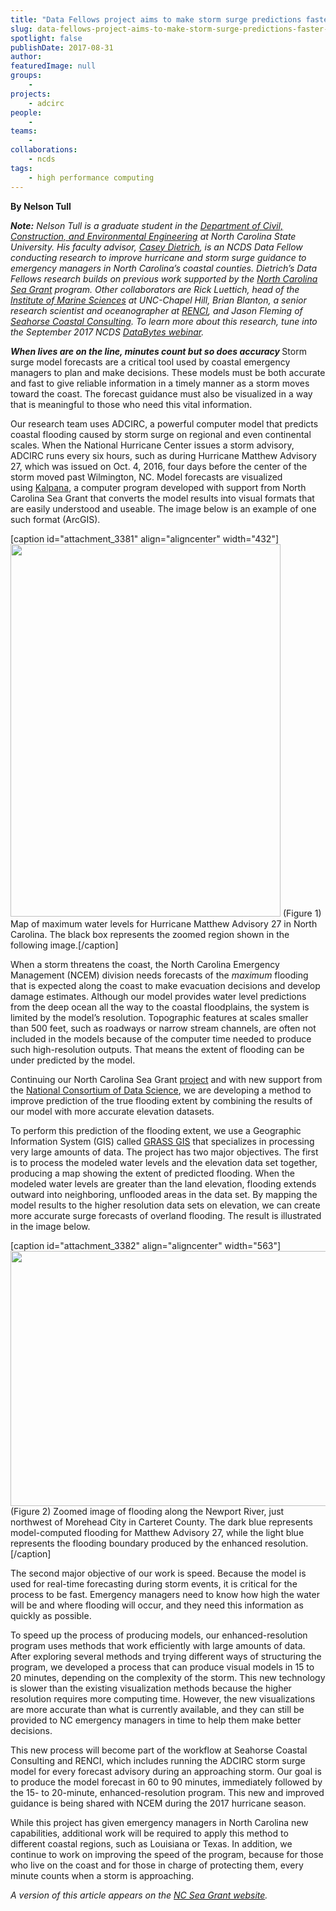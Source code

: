 ```yaml
---
title: "Data Fellows project aims to make storm surge predictions faster and more accurate"
slug: data-fellows-project-aims-to-make-storm-surge-predictions-faster-and-more-accurate
spotlight: false
publishDate: 2017-08-31
author: 
featuredImage: null
groups:
    - 
projects:
    - adcirc
people:
    - 
teams: 
    - 
collaborations:
    - ncds
tags:
    - high performance computing
---
```

<strong>By Nelson Tull</strong>

<strong><em>Note:</em></strong><em> Nelson Tull is a graduate student in the </em><a href="https://www.ccee.ncsu.edu/" target="_blank" rel="noopener"><em>Department of Civil, Construction, and Environmental Engineering</em></a><em> at North Carolina State University. His faculty advisor, </em><a href="https://ccht.ccee.ncsu.edu/" target="_blank" rel="noopener"><em>Casey Dietrich</em></a><em>, is an NCDS Data Fellow conducting research to improve hurricane and storm surge guidance to emergency managers in North Carolina’s coastal counties. Dietrich’s Data Fellows research builds on previous work supported by the </em><a href="https://ncseagrant.ncsu.edu/" target="_blank" rel="noopener"><em>North Carolina Sea Grant</em></a><em> program. Other collaborators are Rick Luettich, head of the </em><a href="http://ims.unc.edu/" target="_blank" rel="noopener"><em>Institute of Marine Sciences</em></a><em> at UNC-Chapel Hill, Brian Blanton, a senior research scientist and oceanographer at </em><a href="https://www.renci.org/" target="_blank" rel="noopener"><em>RENCI</em></a><em>, and Jason Fleming of </em><a href="https://www.seahorsecoastal.com/"><em>Seahorse Coastal Consulting</em></a><em>. To learn more about this research, tune into the September 2017 NCDS </em><a href="http://datascienceconsortium.org/databytes-webinars/" target="_blank" rel="noopener"><em>DataBytes webinar</em></a><em>.</em>

<strong><em>When lives are on the line, minutes count but so does accuracy
</em></strong>Storm surge model forecasts are a critical tool used by coastal emergency managers to plan and make decisions. These models must be both accurate and fast to give reliable information in a timely manner as a storm moves toward the coast. The forecast guidance must also be visualized in a way that is meaningful to those who need this vital information.<!--more-->

Our research team uses ADCIRC, a powerful computer model that predicts coastal flooding caused by storm surge on regional and even continental scales. When the National Hurricane Center issues a storm advisory, ADCIRC runs every six hours, such as during Hurricane Matthew Advisory 27, which was issued on Oct. 4, 2016, four days before the center of the storm moved past Wilmington, NC. Model forecasts are visualized using <a href="https://ccht.ccee.ncsu.edu/kalpana/" target="_blank" rel="noopener">Kalpana</a>, a computer program developed with support from North Carolina Sea Grant that converts the model results into visual formats that are easily understood and useable. The image below is an example of one such format (ArcGIS).

[caption id="attachment_3381" align="aligncenter" width="432"]<a href="http://datascienceconsortium.org/wp-content/uploads/2017/08/BlogPost_Image1.png"><img class="wp-image-3381 size-full" src="http://datascienceconsortium.org/wp-content/uploads/2017/08/BlogPost_Image1.png" alt="" width="432" height="596" /></a> (Figure 1) Map of maximum water levels for Hurricane Matthew Advisory 27 in North Carolina. The black box represents the zoomed region shown in the following image.[/caption]

When a storm threatens the coast, the North Carolina Emergency Management (NCEM) division needs forecasts of the <em>maximum</em> flooding that is expected along the coast to make evacuation decisions and develop damage estimates. Although our model provides water level predictions from the deep ocean all the way to the coastal floodplains, the system is limited by the model’s resolution. Topographic features at scales smaller than 500 feet, such as roadways or narrow stream channels, are often not included in the models because of the computer time needed to produce such high-resolution outputs. That means the extent of flooding can be under predicted by the model.

Continuing our North Carolina Sea Grant <a href="https://ncseagrant.ncsu.edu/currents/2014/10/picture-this-developing-storm-surge-visualization/" target="_blank" rel="noopener">project</a> and with new support from the <a href="http://data2discovery.org/" target="_blank" rel="noopener">National Consortium of Data Science</a>, we are developing a method to improve prediction of the true flooding extent by combining the results of our model with more accurate elevation datasets.

To perform this prediction of the flooding extent, we use a Geographic Information System (GIS) called <a href="https://grass.osgeo.org/" target="_blank" rel="noopener">GRASS GIS</a> that specializes in processing very large amounts of data. The project has two major objectives. The first is to process the modeled water levels and the elevation data set together, producing a map showing the extent of predicted flooding. When the modeled water levels are greater than the land elevation, flooding extends outward into neighboring, unflooded areas in the data set. By mapping the model results to the higher resolution data sets on elevation, we can create more accurate surge forecasts of overland flooding. The result is illustrated in the image below.

[caption id="attachment_3382" align="aligncenter" width="563"]<a href="http://datascienceconsortium.org/wp-content/uploads/2017/08/BlogPost_Image2.png"><img class=" wp-image-3382" src="http://datascienceconsortium.org/wp-content/uploads/2017/08/BlogPost_Image2.png" alt="" width="563" height="408" /></a> (Figure 2) Zoomed image of flooding along the Newport River, just northwest of Morehead City in Carteret County. The dark blue represents model-computed flooding for Matthew Advisory 27, while the light blue represents the flooding boundary produced by the enhanced resolution.[/caption]

The second major objective of our work is speed. Because the model is used for real-time forecasting during storm events, it is critical for the process to be fast. Emergency managers need to know how high the water will be and where flooding will occur, and they need this information as quickly as possible.

To speed up the process of producing models, our enhanced-resolution program uses methods that work efficiently with large amounts of data. After exploring several methods and trying different ways of structuring the program, we developed a process that can produce visual models in 15 to 20 minutes, depending on the complexity of the storm. This new technology is slower than the existing visualization methods because the higher resolution requires more computing time. However, the new visualizations are more accurate than what is currently available, and they can still be provided to NC emergency managers in time to help them make better decisions.

This new process will become part of the workflow at Seahorse Coastal Consulting and RENCI, which includes running the ADCIRC storm surge model for every forecast advisory during an approaching storm. Our goal is to produce the model forecast in 60 to 90 minutes, immediately followed by the 15- to 20-minute, enhanced-resolution program. This new and improved guidance is being shared with NCEM during the 2017 hurricane season.

While this project has given emergency managers in North Carolina new capabilities, additional work will be required to apply this method to different coastal regions, such as Louisiana or Texas. In addition, we continue to work on improving the speed of the program, because for those who live on the coast and for those in charge of protecting them, every minute counts when a storm is approaching.

<em>A version of this article appears on the </em><a href="https://ncseagrant.ncsu.edu/currents/2017/08/fast-accurate-forecasts-of-coastal-flooding/" target="_blank" rel="noopener"><em>NC Sea Grant website</em></a><em>. </em>
